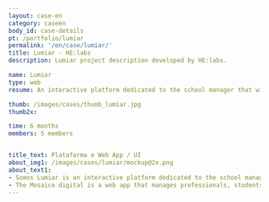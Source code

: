 ```yaml
---
layout: case-en
category: caseen
body_id: case-details
pt: /portfolio/lumiar
permalink: '/en/case/lumiar/'
title: Lumiar - HE:labs
description: Lumiar project description developed by HE:labs.

name: Lumiar
type: web
resume: An interactive platform dedicated to the school manager that will implement the Lumiar model in their school.

thumb: /images/cases/thumb_lumiar.jpg
thumb2x:

time: 6 months
members: 5 members


title_text: Plataforma e Web App / UI
about_img1: /images/cases/lumiar/mockup@2x.png
about_text1:
- Somos Lumiar is an interactive platform dedicated to the school managers that will implement the Lumiar model in their schools.
- The Mosaico digital is a web app that manages professionals, students and schools that use the Lumiar model of education.  Through the tool, the school can build and manage educational projects, hire professionals, monitor progress and the entire school life evolution of their students.
---
```


